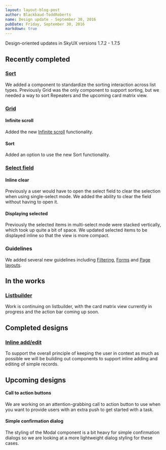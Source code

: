 ```yaml
---
layout: layout-blog-post
author: Blackbaud-ToddRoberts
name: Design update - September 30, 2016
pubDate: Friday, September 30, 2016
markdown: true
---
```


Design-oriented updates in SkyUX versions 1.7.2 - 1.7.5

<!-- more -->

## Recently completed

### [Sort](http://skyux.developer.blackbaud.com/components/sort/)

We added a component to standardize the sorting interaction across list types. Previously Grid was the only component to support sorting, but we needed a way to sort Repeaters and the upcoming card matrix view.

### [Grid](http://skyux.developer.blackbaud.com/components/grids/)

#### Infinite scroll

Added the new [Infinite scroll](http://skyux.developer.blackbaud.com/components/infinitescroll/) functionality.

#### Sort

Added an option to use the new Sort functionality.

### [Select field](http://skyux.developer.blackbaud.com/components/selectfield/)

#### Inline clear

Previously a user would have to open the select field to clear the selection when using single-select mode. We added the ability to clear the field without having to open it.

#### Displaying selected

Previously the selected items in multi-select mode were stacked vertically, which took up quite a bit of space. We updated selected items to be displayed inline so that the view is more compact.

### Guidelines

We added several new guidelines including [Filtering](http://skyux.developer.blackbaud.com/guidelines/filters/), [Forms](http://skyux.developer.blackbaud.com/guidelines/forms/) and [Page layouts](http://skyux.developer.blackbaud.com/guidelines/page-layouts/).

## In the works

### [Listbuilder](https://github.com/blackbaud/skyux/projects/1)

Work is continuing on listbuilder, with the card matrix view currently in progress and the action bar coming up soon.

## Completed designs

### [Inline add/edit](https://github.com/blackbaud/skyux/issues/814)

To support the overall principle of keeping the user in context as much as possible we will be building out components to support inline adding and editing of simple records.

## Upcoming designs

#### Call to action buttons

We are working on an attention-grabbing call to action button to use when you want to provide users with an extra push to get started with a task.

#### Simple confirmation dialog

The styling of the Modal component is a bit heavy for simple confirmation dialogs so we are looking at a more lightweight dialog styling for these cases.
